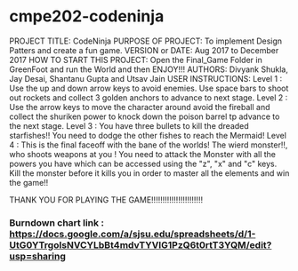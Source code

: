 # cmpe202-codeninja


PROJECT TITLE: CodeNinja
PURPOSE OF PROJECT: To implement Design Patters and create a fun game.
VERSION or DATE: Aug 2017 to December 2017
HOW TO START THIS PROJECT: Open the Final_Game Folder in GreenFoot and run the World and then ENJOY!!!
AUTHORS: Divyank Shukla, Jay Desai, Shantanu Gupta and Utsav Jain
USER INSTRUCTIONS: Level 1 : Use the up and down arrow keys to avoid enemies. Use space bars to shoot out rockets and collect 3 golden anchors to advance to next stage.
Level 2 : Use the arrow keys to move the character around avoid the fireball and collect the shuriken power to knock down the poison barrel tp advance to the next stage.
Level 3 : You have three bullets to kill the dreaded starfishes!! You need to dodge the other fishes to reach the Mermaid!
Level 4 : This is the final faceoff with the bane of the worlds! The wierd monster!!, who shoots weapons at you ! You need to attack the Monster with all the powers you have which can be accessed using the "z", "x" and "c" keys. 
Kill the monster before it kills you in order to master all the elements and win the game!!
 
 
THANK YOU FOR PLAYING THE GAME!!!!!!!!!!!!!!!!!!!!!!!

 
### Burndown chart link : https://docs.google.com/a/sjsu.edu/spreadsheets/d/1-UtG0YTrgoIsNVCYLbBt4mdvTYVlG1PzQ6t0rtT3YQM/edit?usp=sharing
